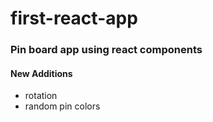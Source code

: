 # first-react-app

### Pin board app using react components

#### New Additions
 * rotation
 * random pin colors
